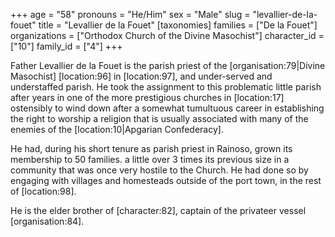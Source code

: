 +++
age = "58"
pronouns = "He/Him"
sex = "Male"
slug = "levallier-de-la-fouet"
title = "Levallier de la Fouet"
[taxonomies]
families = ["De la Fouet"]
organizations = ["Orthodox Church of the Divine Masochist"]
character_id = ["10"]
family_id = ["4"]
+++

Father Levallier de la Fouet is the parish priest of the \[organisation:79|Divine Masochist\] \[location:96\] in \[location:97\], and under-served and understaffed parish. He took the assignment to this problematic little parish after years in one of the more prestigious churches in \[location:17\] ostensibly to wind down after a somewhat tumultuous career in establishing the right to worship a religion that is usually associated with many of the enemies of the \[location:10|Apgarian Confederacy\].

He had, during his short tenure as parish priest in Rainoso, grown its membership to 50 families. a little over 3 times its previous size in a community that was once very hostile to the Church. He had done so by engaging with villages and homesteads outside of the port town, in the rest of \[location:98\].

He is the elder brother of \[character:82\], captain of the privateer vessel \[organisation:84\].
